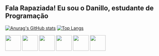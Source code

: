 ## Fala Rapaziada! Eu sou o Danillo, estudante de Programação

[![Anurag's GitHub stats](https://github-readme-stats.vercel.app/api?username=danillo99&show_icons=true&true&theme=tokyonight)](https://github.com/danillo99/github-readme-stats&count_private=true)
[![Top Langs](https://github-readme-stats.vercel.app/api/top-langs/?username=danillo99&layout=compact&true&theme=tokyonight)](https://github.com/danillo99/github-readme-stats)

<div>
<img height="50" width="50" src="https://cdn.jsdelivr.net/gh/devicons/devicon/icons/html5/html5-original.svg" />
<img height="50" width="50" src="https://cdn.jsdelivr.net/gh/devicons/devicon/icons/css3/css3-original.svg" />
<img height="50" width="50" src="https://cdn.jsdelivr.net/gh/devicons/devicon/icons/javascript/javascript-original.svg" />
<img height="50" width="50" src="https://cdn.jsdelivr.net/gh/devicons/devicon/icons/typescript/typescript-original.svg" />
<img height="50" width="50" src="https://cdn.jsdelivr.net/gh/devicons/devicon/icons/react/react-original.svg" />
<img height="50" width="50" src="https://cdn.jsdelivr.net/gh/devicons/devicon/icons/nodejs/nodejs-original.svg" />

</div>
